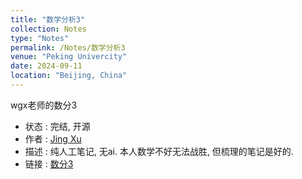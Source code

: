 ```yaml
---
title: "数学分析3"
collection: Notes
type: "Notes"
permalink: /Notes/数学分析3
venue: "Peking Univercity"
date: 2024-09-11
location: "Beijing, China"
---
```

wgx老师的数分3
- 状态 : 完结, 开源
- 作者 : [Jing Xu](https://iculizhi.github.io/)
- 描述 : 纯人工笔记, 无ai. 本人数学不好无法战胜, 但梳理的笔记是好的.
- 链接 : [数分3](https://github.com/ICUlizhi/Mathematical-Analysis-3-)